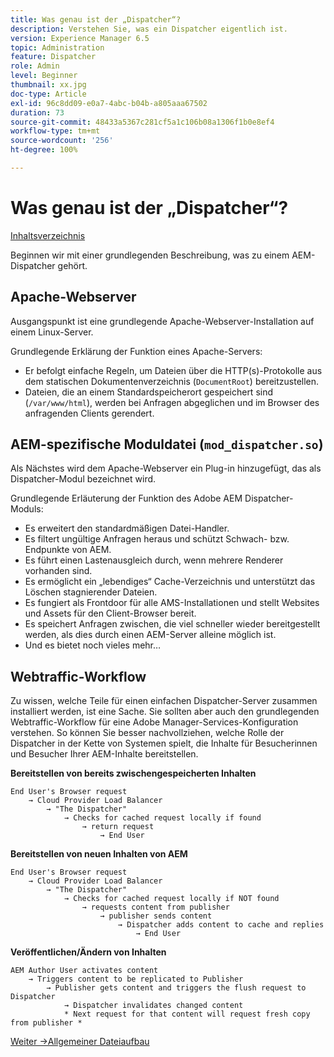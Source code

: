 ```yaml
---
title: Was genau ist der „Dispatcher“?
description: Verstehen Sie, was ein Dispatcher eigentlich ist.
version: Experience Manager 6.5
topic: Administration
feature: Dispatcher
role: Admin
level: Beginner
thumbnail: xx.jpg
doc-type: Article
exl-id: 96c8dd09-e0a7-4abc-b04b-a805aaa67502
duration: 73
source-git-commit: 48433a5367c281cf5a1c106b08a1306f1b0e8ef4
workflow-type: tm+mt
source-wordcount: '256'
ht-degree: 100%

---
```


# Was genau ist der „Dispatcher“?

[Inhaltsverzeichnis](./overview.md)

Beginnen wir mit einer grundlegenden Beschreibung, was zu einem AEM-Dispatcher gehört.

## Apache-Webserver

Ausgangspunkt ist eine grundlegende Apache-Webserver-Installation auf einem Linux-Server.

Grundlegende Erklärung der Funktion eines Apache-Servers:

- Er befolgt einfache Regeln, um Dateien über die HTTP(s)-Protokolle aus dem statischen Dokumentenverzeichnis (`DocumentRoot`) bereitzustellen.
- Dateien, die an einem Standardspeicherort gespeichert sind (`/var/www/html`), werden bei Anfragen abgeglichen und im Browser des anfragenden Clients gerendert.




## AEM-spezifische Moduldatei (`mod_dispatcher.so`)

Als Nächstes wird dem Apache-Webserver ein Plug-in hinzugefügt, das als Dispatcher-Modul bezeichnet wird.

Grundlegende Erläuterung der Funktion des Adobe AEM Dispatcher-Moduls:

- Es erweitert den standardmäßigen Datei-Handler.
- Es filtert ungültige Anfragen heraus und schützt Schwach- bzw. Endpunkte von AEM.
- Es führt einen Lastenausgleich durch, wenn mehrere Renderer vorhanden sind.
- Es ermöglicht ein „lebendiges“ Cache-Verzeichnis und unterstützt das Löschen stagnierender Dateien.
- Es fungiert als Frontdoor für alle AMS-Installationen und stellt Websites und Assets für den Client-Browser bereit.
- Es speichert Anfragen zwischen, die viel schneller wieder bereitgestellt werden, als dies durch einen AEM-Server alleine möglich ist.
- Und es bietet noch vieles mehr…

## Webtraffic-Workflow

Zu wissen, welche Teile für einen einfachen Dispatcher-Server zusammen installiert werden, ist eine Sache. Sie sollten aber auch den grundlegenden Webtraffic-Workflow für eine Adobe Manager-Services-Konfiguration verstehen.
So können Sie besser nachvollziehen, welche Rolle der Dispatcher in der Kette von Systemen spielt, die Inhalte für Besucherinnen und Besucher Ihrer AEM-Inhalte bereitstellen.

<b>Bereitstellen von bereits zwischengespeicherten Inhalten</b>

```
End User's Browser request 
    → Cloud Provider Load Balancer 
        → "The Dispatcher" 
            → Checks for cached request locally if found 
                → return request 
                    → End User
```

<b>Bereitstellen von neuen Inhalten von AEM</b>

```
End User's Browser request 
    → Cloud Provider Load Balancer 
        → "The Dispatcher" 
            → Checks for cached request locally if NOT found 
                → requests content from publisher 
                    → publisher sends content 
                        → Dispatcher adds content to cache and replies 
                            → End User
```

<b>Veröffentlichen/Ändern von Inhalten</b>

```
AEM Author User activates content 
    → Triggers content to be replicated to Publisher 
        → Publisher gets content and triggers the flush request to Dispatcher 
            → Dispatcher invalidates changed content 
            * Next request for that content will request fresh copy from publisher *
```

[Weiter ->Allgemeiner Dateiaufbau](./basic-file-layout.md)
